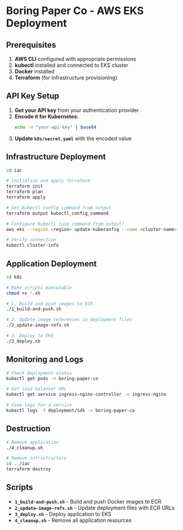 # Boring Paper Co - AWS EKS Deployment

## Prerequisites

1. **AWS CLI** configured with appropriate permissions
2. **kubectl** installed and connected to EKS cluster
3. **Docker** installed
4. **Terraform** (for infrastructure provisioning)

## API Key Setup

1. **Get your API key** from your authentication provider
2. **Encode it for Kubernetes:**
   ```bash
   echo -n "your-api-key" | base64
   ```
3. **Update `k8s/secret.yaml`** with the encoded value

## Infrastructure Deployment

```bash
cd iac

# Initialize and apply Terraform
terraform init
terraform plan
terraform apply

# Get kubectl config command from output
terraform output kubectl_config_command

# Configure kubectl (use command from output)
aws eks --region <region> update-kubeconfig --name <cluster-name>

# Verify connection
kubectl cluster-info
```

## Application Deployment

```bash
cd k8s

# Make scripts executable
chmod +x *.sh

# 1. Build and push images to ECR
./1_build-and-push.sh

# 2. Update image references in deployment files
./2_update-image-refs.sh

# 3. Deploy to EKS
./3_deploy.sh
```

## Monitoring and Logs

```bash
# Check deployment status
kubectl get pods -n boring-paper-co

# Get load balancer URL
kubectl get service ingress-nginx-controller -n ingress-nginx

# View logs for a service
kubectl logs -f deployment/sdk -n boring-paper-co
```

## Destruction

```bash
# Remove application
./4_cleanup.sh

# Remove infrastructure
cd ../iac
terraform destroy
```

## Scripts

- **`1_build-and-push.sh`** - Build and push Docker images to ECR
- **`2_update-image-refs.sh`** - Update deployment files with ECR URLs
- **`3_deploy.sh`** - Deploy application to EKS
- **`4_cleanup.sh`** - Remove all application resources

